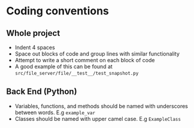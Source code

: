 # Coding conventions

## Whole project
  * Indent 4 spaces
  * Space out blocks of code and group lines with similar functionality
  * Attempt to write a short comment on each block of code
  * A good example of this can be found at `src/file_server/file/__test__/test_snapshot.py`

## Back End (Python)
  * Variables, functions, and methods should be named with underscores between words. E.g `example_var`
  * Classes should be named with upper camel case. E.g `ExampleClass`
